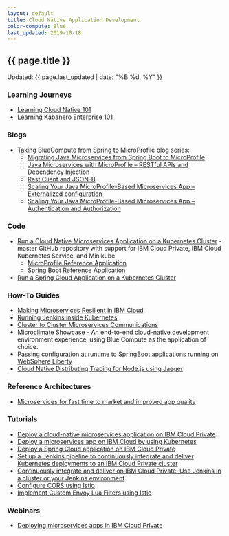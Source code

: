 ```yaml
---
layout: default
title: Cloud Native Application Development
color-compute: Blue
last_updated: 2019-10-18
---
```


## {{ page.title }}

Updated: {{ page.last_updated | date: "%B %d, %Y" }}

### Learning Journeys
- [Learning Cloud Native 101](https://ibm-cloud-architecture.github.io/learning-cloudnative-101)
- [Learning Kabanero Enterprise 101](https://ibm-cloud-architecture.github.io/Learning-Kabanero-101)

### Blogs

- Taking BlueCompute from Spring to MicroProfile blog series:
  - [Migrating Java Microservices from Spring Boot to MicroProfile](https://www.ibm.com/blogs/bluemix/2018/09/migrate-java-microservices-from-spring-to-microprofile-p1/)
  - [Java Microservices with MicroProfile – RESTful APIs and Dependency Injection](https://www.ibm.com/blogs/bluemix/2018/10/migrate-java-microservices-from-spring-to-microprofile-p2/)
  - [Rest Client and JSON-B](https://www.ibm.com/blogs/bluemix/2018/10/migrate-java-microservices-from-spring-to-microprofile-p3/)
  - [Scaling Your Java MicroProfile-Based Microservices App – Externalized configuration](https://www.ibm.com/blogs/bluemix/2018/10/migrate-java-microservices-from-spring-to-microprofile-p4a/)
  - [Scaling Your Java MicroProfile-Based Microservices App – Authentication and Authorization](https://www.ibm.com/blogs/bluemix/2018/11/migrate-java-microservices-from-spring-to-microprofile-p4b/)

### Code

- [Run a Cloud Native Microservices Application on a Kubernetes Cluster](https://github.com/ibm-cloud-architecture/refarch-cloudnative-kubernetes) - master GitHub repository with support for IBM Cloud Private, IBM Cloud Kubernetes Service, and Minikube
  - [MicroProfile Reference Application](https://github.com/ibm-cloud-architecture/refarch-cloudnative-kubernetes/tree/microprofile)
  - [Spring Boot Reference Application](https://github.com/ibm-cloud-architecture/refarch-cloudnative-kubernetes/tree/spring)
- [Run a Spring Cloud Application on a Kubernetes Cluster](https://github.com/ibm-cloud-architecture/refarch-cloudnative-spring)


### How-To Guides

- [Making Microservices Resilient in IBM Cloud](https://github.com/ibm-cloud-architecture/refarch-cloudnative-resiliency/tree/master)
- [Running Jenkins inside Kubernetes](https://github.com/ibm-cloud-architecture/refarch-cloudnative-devops-kubernetes)
- [Cluster to Cluster Microservices Communications](https://github.com/ibm-cloud-architecture/refarch-cloudnative-kubernetes/tree/spring/docs/cluster-to-cluster)
- [Microclimate Showcase](https://github.com/ibm-cloud-architecture/refarch-cloudnative-bluecompute-microclimate) - An end-to-end cloud-native development environment experience, using Blue Compute as the application of choice.
- [Passing configuration at runtime to SpringBoot applications running on WebSphere Liberty](https://github.com/ibm-cloud-architecture/refarch-cloudnative-kubernetes/tree/spring/docs/spring-on-liberty)
- [Cloud Native Distributing Tracing for Node.js using Jaeger](https://github.com/ibm-cloud-architecture/tutorial-jaeger-istio-tracing-nodejs)


### Reference Architectures

- [Microservices for fast time to market and improved app quality](https://www.ibm.com/devops/method/content/architecture/microservices/0_0)


### Tutorials

- [Deploy a cloud-native microservices application on IBM Cloud Private](https://www.ibm.com/cloud/garage/tutorials/cloudnative-microservices-cloud-private)
- [Deploy a microservices app on IBM Cloud by using Kubernetes](https://www.ibm.com/cloud/garage/tutorials/microservices-app-on-kubernetes)
- [Deploy a Spring Cloud application on IBM Cloud Private](https://www.ibm.com/cloud/garage/tutorials/cloud-private-spring-cloud)
- [Set up a Jenkins pipeline to continuously integrate and deliver Kubernetes deployments to an IBM Cloud Private cluster](https://www.ibm.com/cloud/garage/tutorials/cloud-private-jenkins-pipeline)
- [Continuously integrate and deliver on IBM Cloud Private: Use Jenkins in a cluster or your Jenkins environment](https://www.ibm.com/cloud/garage/dte/tutorial/set-jenkins-pipeline-continuously-integrate-and-deliver-kubernetes-deployments-ibm-cloud)
- [Configure CORS using Istio](https://github.com/ibm-cloud-architecture/tutorial-istio-cors)
- [Implement Custom Envoy Lua Filters using Istio](https://github.com/ibm-cloud-architecture/tutorial-istio-envoy-lua-filters)



### Webinars

- [Deploying microservices apps in IBM Cloud Private](https://www.ibm.com/blogs/bluemix/2018/01/webinar-deploying-microservices-application-in-ibm-cloud-private/)
